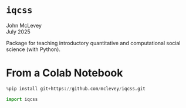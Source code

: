 # `iqcss`

John McLevey<br>
July 2025

Package for teaching introductory quantitative and computational social science (with Python).

# From a Colab Notebook

```python
%pip install git+https://github.com/mclevey/iqcss.git
```

```python
import iqcss
```

